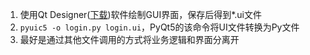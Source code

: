 1. 使用Qt Designer([下载](https://build-system.fman.io/qt-designer-download))软件绘制GUI界面，保存后得到*.ui文件
2. `pyuic5 -o login.py login.ui`，PyQt5的该命令将UI文件转换为Py文件
3. 最好是通过其他文件调用的方式将业务逻辑和界面分离开
